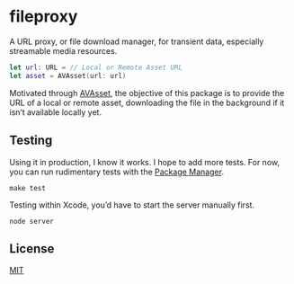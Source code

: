 # fileproxy

A URL proxy, or file download manager, for transient data, especially streamable media resources.

```swift
let url: URL = // Local or Remote Asset URL
let asset = AVAsset(url: url)
```

Motivated through [AVAsset](https://developer.apple.com/documentation/avfoundation/avasset), the objective of this package is to provide the URL of a local or remote asset, downloading the file in the background if it isn’t available locally yet.

## Testing

Using it in production, I know it works. I hope to add more tests. For now, you can run rudimentary tests with the [Package Manager](https://swift.org/package-manager/).

```
make test
```

Testing within Xcode, you’d have to start the server manually first.

```
node server
```

## License

[MIT](https://raw.github.com/michaelnisi/fileproxy/master/LICENSE)
